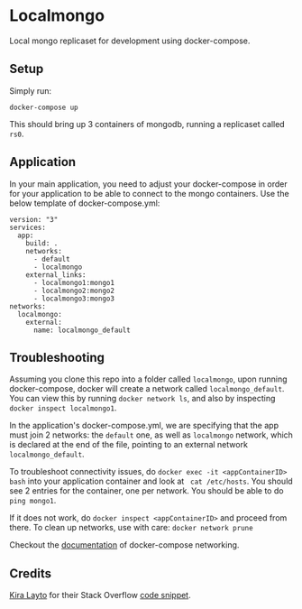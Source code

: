 # Localmongo

Local mongo replicaset for development using docker-compose.

## Setup

Simply run:

```
docker-compose up
```

This should bring up 3 containers of mongodb, running a replicaset called `rs0`.

## Application

In your main application, you need to adjust your docker-compose in order for your application to be able to connect to the mongo containers. Use the below template of docker-compose.yml:

```
version: "3"
services:
  app:
    build: .
    networks:
      - default
      - localmongo
    external_links:
      - localmongo1:mongo1
      - localmongo2:mongo2
      - localmongo3:mongo3
networks:
  localmongo:
    external:
      name: localmongo_default
```

## Troubleshooting

Assuming you clone this repo into a folder called `localmongo`, upon running docker-compose, docker will create a network called `localmongo_default`. You can view this by running `docker network ls`, and also by inspecting `docker inspect localmongo1`.

In the application's docker-compose.yml, we are specifying that the app must join 2 networks: the `default` one, as well as `localmongo` network, which is declared at the end of the file, pointing to an external network `localmongo_default`.

To troubleshoot connectivity issues, do `docker exec -it <appContainerID> bash` into your application container and look at ` cat /etc/hosts`. You should see 2 entries for the container, one per network. You should be able to do `ping mongo1`.

If it does not work, do `docker inspect <appContainerID>` and proceed from there. To clean up networks, use with care: `docker network prune`

Checkout the [documentation](https://docs.docker.com/compose/networking/) of docker-compose networking.

## Credits

[Kira Layto](https://stackoverflow.com/users/6008637/kira-layto) for their Stack Overflow [code snippet](https://stackoverflow.com/q/42190267/3461549).
